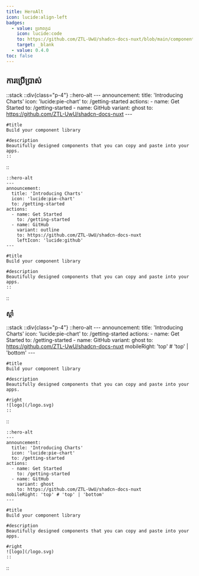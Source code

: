 ```yaml
---
title: HeroAlt
icon: lucide:align-left
badges:
  - value: ប្រភពកូដ
    icon: lucide:code
    to: https://github.com/ZTL-UwU/shadcn-docs-nuxt/blob/main/components/content/HeroAlt.vue
    target: _blank
  - value: 0.4.0
toc: false
---
```


## ការប្រើប្រាស់

::stack
  ::div{class="p-4"}
    ::hero-alt
    ---
    announcement:
      title: 'Introducing Charts'
      icon: 'lucide:pie-chart'
      to: /getting-started
    actions:
      - name: Get Started
        to: /getting-started
      - name: GitHub
        variant: ghost
        to: https://github.com/ZTL-UwU/shadcn-docs-nuxt
    ---

    #title
    Build your component library

    #description
    Beautifully designed components that you can copy and paste into your apps.
    ::
  ::
  ```mdc
  ::hero-alt
  ---
  announcement:
    title: 'Introducing Charts'
    icon: 'lucide:pie-chart'
    to: /getting-started
  actions:
    - name: Get Started
      to: /getting-started
    - name: GitHub
      variant: outline
      to: https://github.com/ZTL-UwU/shadcn-docs-nuxt
      leftIcon: 'lucide:github'
  ---

  #title
  Build your component library

  #description
  Beautifully designed components that you can copy and paste into your apps.
  ::
  ```
::

### ស្តាំ

::stack
  ::div{class="p-4"}
    ::hero-alt
    ---
    announcement:
      title: 'Introducing Charts'
      icon: 'lucide:pie-chart'
      to: /getting-started
    actions:
      - name: Get Started
        to: /getting-started
      - name: GitHub
        variant: ghost
        to: https://github.com/ZTL-UwU/shadcn-docs-nuxt
    mobileRight: 'top' # 'top' | 'bottom'
    ---

    #title
    Build your component library

    #description
    Beautifully designed components that you can copy and paste into your apps.

    #right
    ![logo](/logo.svg)
    ::
  ::
  ```mdc
  ::hero-alt
  ---
  announcement:
    title: 'Introducing Charts'
    icon: 'lucide:pie-chart'
    to: /getting-started
  actions:
    - name: Get Started
      to: /getting-started
    - name: GitHub
      variant: ghost
      to: https://github.com/ZTL-UwU/shadcn-docs-nuxt
  mobileRight: 'top' # 'top' | 'bottom'
  ---

  #title
  Build your component library

  #description
  Beautifully designed components that you can copy and paste into your apps.

  #right
  ![logo](/logo.svg)
  ::
  ```
::
